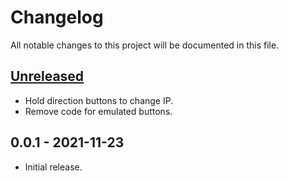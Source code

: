 # Changelog

All notable changes to this project will be documented in this file.

## [Unreleased]

- Hold direction buttons to change IP.
- Remove code for emulated buttons.

## 0.0.1 - 2021-11-23

- Initial release.

[unreleased]: https://github.com/Crayon2000/MiisendU-Wii/compare/v0.0.1...HEAD

